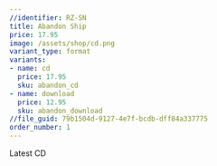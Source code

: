 ```yaml
---
//identifier: RZ-SN
title: Abandon Ship
price: 17.95
image: /assets/shop/cd.png
variant_type: format
variants:
- name: cd
  price: 17.95
  sku: abandon_cd
- name: download
  price: 12.95
  sku: abandon_download
//file_guid: 79b1504d-9127-4e7f-bcdb-dff84a337775
order_number: 1
---
```


Latest CD
